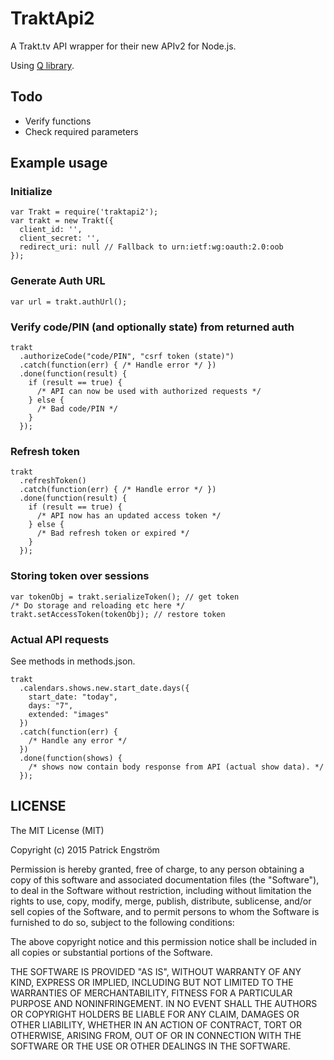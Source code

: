 # TraktApi2
A Trakt.tv API wrapper for their new APIv2 for Node.js.

Using [Q library](http://documentup.com/kriskowal/q/).

## Todo
* Verify functions
* Check required parameters

## Example usage

### Initialize
```
var Trakt = require('traktapi2');
var trakt = new Trakt({
  client_id: '',
  client_secret: '',
  redirect_uri: null // Fallback to urn:ietf:wg:oauth:2.0:oob
});
```

### Generate Auth URL
```
var url = trakt.authUrl();
```

### Verify code/PIN (and optionally state) from returned auth
```
trakt
  .authorizeCode("code/PIN", "csrf token (state)")
  .catch(function(err) { /* Handle error */ })
  .done(function(result) {
    if (result == true) {
      /* API can now be used with authorized requests */
    } else {
      /* Bad code/PIN */
    }
  });
```

### Refresh token
```
trakt
  .refreshToken()
  .catch(function(err) { /* Handle error */ })
  .done(function(result) {
    if (result == true) {
      /* API now has an updated access token */
    } else {
      /* Bad refresh token or expired */
    }
  });
```

### Storing token over sessions
```
var tokenObj = trakt.serializeToken(); // get token
/* Do storage and reloading etc here */
trakt.setAccessToken(tokenObj); // restore token
```

### Actual API requests
See methods in methods.json.

```
trakt
  .calendars.shows.new.start_date.days({
    start_date: "today",
    days: "7",
    extended: "images"
  })
  .catch(function(err) {
    /* Handle any error */
  })
  .done(function(shows) {
    /* shows now contain body response from API (actual show data). */
  });
```

## LICENSE

The MIT License (MIT)

Copyright (c) 2015 Patrick Engström

Permission is hereby granted, free of charge, to any person obtaining a copy
of this software and associated documentation files (the "Software"), to deal
in the Software without restriction, including without limitation the rights
to use, copy, modify, merge, publish, distribute, sublicense, and/or sell
copies of the Software, and to permit persons to whom the Software is
furnished to do so, subject to the following conditions:

The above copyright notice and this permission notice shall be included in
all copies or substantial portions of the Software.

THE SOFTWARE IS PROVIDED "AS IS", WITHOUT WARRANTY OF ANY KIND, EXPRESS OR
IMPLIED, INCLUDING BUT NOT LIMITED TO THE WARRANTIES OF MERCHANTABILITY,
FITNESS FOR A PARTICULAR PURPOSE AND NONINFRINGEMENT. IN NO EVENT SHALL THE
AUTHORS OR COPYRIGHT HOLDERS BE LIABLE FOR ANY CLAIM, DAMAGES OR OTHER
LIABILITY, WHETHER IN AN ACTION OF CONTRACT, TORT OR OTHERWISE, ARISING FROM,
OUT OF OR IN CONNECTION WITH THE SOFTWARE OR THE USE OR OTHER DEALINGS IN
THE SOFTWARE.
